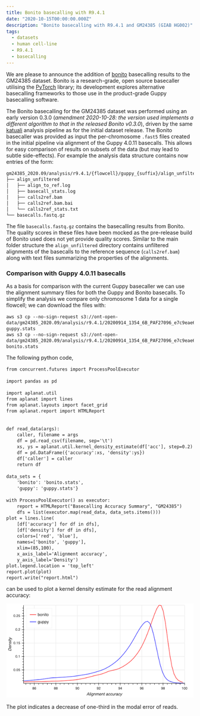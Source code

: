 ```yaml
---
title: Bonito basecalling with R9.4.1
date: "2020-10-15T00:00:00.000Z"
description: "Bonito basecalling with R9.4.1 and GM24385 (GIAB HG002)"
tags:
  - datasets
  - human cell-line
  - R9.4.1
  - basecalling
---
```


We are please to announce the addition of
[bonito](https://github.com/nanoporetech/bonito) basecalling results to the
GM24385 dataset. Bonito is a research-grade, open source basecaller utilising
the [PyTorch](https://pytorch.org/) library; its development explores
alternative basecalling frameworks to those use in the product-grade Guppy
basecalling software.

The Bonito basecalling for the GM24385 dataset was performed using an early
version 0.3.0 (*amendment 2020-10-28: the version used implements a different
algorithm to that in the released Bonito v0.3.0*),
driven by the same [katuali](/katuali_human_pipeline/) analysis
pipeline as for the initial dataset release.  The Bonito basecaller was
provided as input the per-chromosome `.fast5` files created in the initial
pipeline via alignment of the Guppy 4.0.11 basecalls. This allows for easy
comparison of results on subsets of the data (but may lead to subtle
side-effects). For example the analysis data structure contains now entries of
the form:

    gm24385_2020.09/analysis/r9.4.1/{flowcell}/guppy_{suffix}/align_unfiltered/{chromosome}/bonito
    ├── align_unfiltered
    │   ├── align_to_ref.log
    │   ├── basecall_stats.log
    │   ├── calls2ref.bam
    │   ├── calls2ref.bam.bai
    │   └── calls2ref_stats.txt
    └── basecalls.fastq.gz

The file `basecalls.fastq.gz` contains the basecalling results from Bonito. The
quality scores in these files have been mocked as the pre-release build of Bonito used
does not yet provide quality scores. Similar to the main folder structure the
`align_unfiltered` directory contains unfiltered alignments of the basecalls to
the reference sequence (`calls2ref.bam`) along with text files summarizing the
properties of the alignments.

### Comparison with Guppy 4.0.11 basecalls

As a basis for comparison with the current Guppy basecaller we can use the alignment summary
files for both the Guppy and Bonito basecalls. To simplify the analysis we compare only chromosome 1
data for a single flowcell; we can download the files with:

    aws s3 cp --no-sign-request s3://ont-open-data/gm24385_2020.09/analysis/r9.4.1/20200914_1354_6B_PAF27096_e7c9eae6/guppy_v4.0.11_r9.4.1_hac_prom/align_unfiltered/chr1/calls2ref_stats.txt guppy.stats
    aws s3 cp --no-sign-request s3://ont-open-data/gm24385_2020.09/analysis/r9.4.1/20200914_1354_6B_PAF27096_e7c9eae6/guppy_v4.0.11_r9.4.1_hac_prom/align_unfiltered/chr1/bonito/align_unfiltered/calls2ref_stats.txt bonito.stats

The following python code,

    from concurrent.futures import ProcessPoolExecutor
    
    import pandas as pd
    
    import aplanat.util
    from aplanat import lines
    from aplanat.layouts import facet_grid
    from aplanat.report import HTMLReport
    
    
    def read_data(args):
        caller, filename = args
        df = pd.read_csv(filename, sep='\t')
        xs, ys = aplanat.util.kernel_density_estimate(df['acc'], step=0.2)
        df = pd.DataFrame({'accuracy':xs, 'density':ys})
        df['caller'] = caller
        return df
    
    data_sets = {
        'bonito': 'bonito.stats',
        'guppy': 'guppy.stats'}
    
    with ProcessPoolExecutor() as executor:
        report = HTMLReport("Basecalling Accuracy Summary", "GM24385")
        dfs = list(executor.map(read_data, data_sets.items()))
    plot = lines.line(
        [df['accuracy'] for df in dfs],
        [df['density'] for df in dfs],
        colors=['red', 'blue'],
        names=['bonito', 'guppy'],
        xlim=(85,100),
        x_axis_label='Alignment accuracy',
        y_axis_label='Density')
    plot.legend.location = 'top_left'
    report.plot(plot)
    report.write("report.html")

can be used to plot a kernel density estimate for the read alignment accuracy:

![accuracy comparison](./accuracy.png "Basecalls: Bonito CTC-CRF vs. Guppy 4.0.11")

The plot indicates a decrease of one-third in the modal error of reads.
